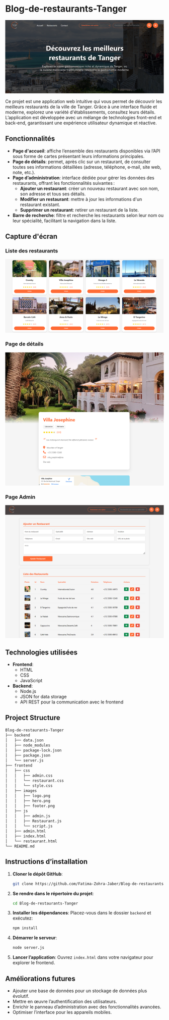 # Blog-de-restaurants-Tanger

![Tanger Restaurant](screenshots/home.png)

Ce projet est une application web intuitive qui vous permet de découvrir les meilleurs restaurants de la ville de Tanger. Grâce à une interface fluide et moderne, explorez une variété d'établissements, consultez leurs détails. L’application est développée avec un mélange de technologies front-end et back-end, garantissant une expérience utilisateur dynamique et réactive. 

## Fonctionnalités

- **Page d'accueil**: affiche l’ensemble des restaurants disponibles via l’API sous forme de cartes présentant leurs informations principales.
- **Page de détails**: permet, après clic sur un restaurant, de consulter toutes ses informations détaillées (adresse, téléphone, e‑mail, site web, note, etc.).
- **Page d’administration**: interface dédiée pour gérer les données des restaurants, offrant les fonctionnalités suivantes :
  - **Ajouter un restaurant**: créer un nouveau restaurant avec son nom, son adresse et tous ses détails.
  - **Modifier un restaurant**: mettre à jour les informations d'un restaurant existant.
  - **Supprimer un restaurant**: retirer un restaurant de la liste.
- **Barre de recherche**: filtre et recherche les restaurants selon leur nom ou leur spécialité, facilitant la navigation dans la liste.

## Capture d'écran

### Liste des restaurants
![Page d'accueil](screenshots/restaurants.png)

### Page de détails
![Page des détails](screenshots/details.png)

### Page Admin
![Page administrateur](screenshots/admin.png)

## Technologies utilisées
- **Frontend**:
  - HTML
  - CSS
  - JavaScript
- **Backend**:
  - Node.js
  - JSON for data storage
  - API REST pour la communication avec le frontend

## Project Structure
```
Blog-de-restaurants-Tanger
├── backend
│   ├── data.json
│   ├── node_modules
│   ├── package-lock.json
│   ├── package.json
│   └── server.js
├── frontend
│   ├── css
│   │   ├── admin.css
│   │   └── restaurant.css
│   │   └── style.css
│   ├── images
│   │   ├── logo.png
│   │   ├── hero.png
│   │   ├── footer.png
│   ├── js
│   │   ├── admin.js
│   │   ├── Restaurant.js
│   │   └── script.js
│   ├── admin.html
│   ├── index.html
│   └── restaurant.html
└── README.md
```

## Instructions d’installation

1. **Cloner le dépôt GitHub**:
   ```bash
   git clone https://github.com/Fatima-Zohra-Jaber/Blog-de-restaurants-Tanger.git
   ```

2. **Se rendre dans le répertoire du projet**:
   ```bash
   cd Blog-de-restaurants-Tanger
   ```

3. **Installer les dépendances**:
   Placez-vous dans le dossier `backend` et exécutez:
   ```bash
   npm install
   ```

4. **Démarrer le serveur**:
   ```bash
   node server.js
   ```

5. **Lancer l’application**:
    Ouvrez `index.html` dans votre navigateur pour explorer le frontend.
    

## Améliorations futures
- Ajouter une base de données pour un stockage de données plus évolutif.
- Mettre en œuvre l’authentification des utilisateurs.
- Enrichir le panneau d’administration avec des fonctionnalités avancées.
- Optimiser l’interface pour les appareils mobiles.



